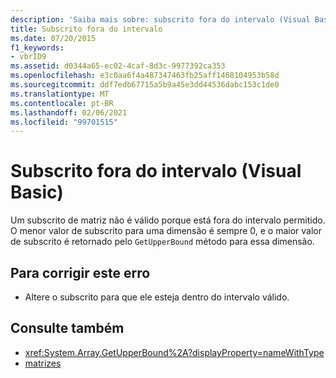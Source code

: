```yaml
---
description: 'Saiba mais sobre: subscrito fora do intervalo (Visual Basic)'
title: Subscrito fora do intervalo
ms.date: 07/20/2015
f1_keywords:
- vbrID9
ms.assetid: d0344a65-ec02-4caf-8d3c-9977392ca353
ms.openlocfilehash: e3c0aa6f4a487347463fb25aff1468104953b58d
ms.sourcegitcommit: ddf7edb67715a5b9a45e3dd44536dabc153c1de0
ms.translationtype: MT
ms.contentlocale: pt-BR
ms.lasthandoff: 02/06/2021
ms.locfileid: "99701515"
---
```

# <a name="subscript-out-of-range-visual-basic"></a>Subscrito fora do intervalo (Visual Basic)

Um subscrito de matriz não é válido porque está fora do intervalo permitido. O menor valor de subscrito para uma dimensão é sempre 0, e o maior valor de subscrito é retornado pelo `GetUpperBound` método para essa dimensão.  
  
## <a name="to-correct-this-error"></a>Para corrigir este erro  
  
- Altere o subscrito para que ele esteja dentro do intervalo válido.  
  
## <a name="see-also"></a>Consulte também

- <xref:System.Array.GetUpperBound%2A?displayProperty=nameWithType>
- [matrizes](../../programming-guide/language-features/arrays/index.md)
